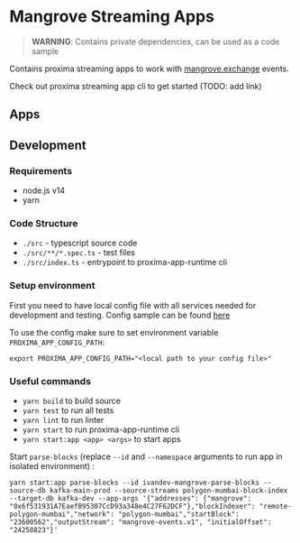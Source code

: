 # Mangrove Streaming Apps

> **WARNING**: Contains private dependencies, can be used as a code sample 

Contains proxima streaming apps to work with [mangrove.exchange](https://mangrove.exchange/) events.

Check out proxima streaming app cli to get started (TODO: add link)

## Apps


## Development

### Requirements

- node.js v14 
- yarn 

### Code Structure

- `./src` - typescript source code
- `./src/**/*.spec.ts` - test files
- `./src/index.ts` - entrypoint to proxima-app-runtime cli

### Setup environment

First you need to have local config file with all services needed for development and testing. 
Config sample can be found [here](https://github.com/proxima-one/dev-configs/blob/master/streaming-app-dev.yml)

To use the config make sure to set environment variable `PROXIMA_APP_CONFIG_PATH`:
```
export PROXIMA_APP_CONFIG_PATH="<local path to your config file>"
```

### Useful commands
- `yarn build` to build source
- `yarn test` to run all tests
- `yarn lint` to run linter
- `yarn start` to run proxima-app-runtime cli
- `yarn start:app <app> <args>` to start apps

Start `parse-blocks` (replace `--id` and `--namespace` arguments to run app in isolated environment) :
```
yarn start:app parse-blocks --id ivandev-mangrove-parse-blocks --source-db kafka-main-prod --source-streams polygon-mumbai-block-index --target-db kafka-dev --app-args '{"addresses": {"mangrove": "0x6f531931A7EaefB95307CcD93a348e4C27F62DCF"},"blockIndexer": "remote-polygon-mumbai","network": "polygon-mumbai","startBlock": "23600562","outputStream": "mangrove-events.v1", "initialOffset": "24258823"}'
```
